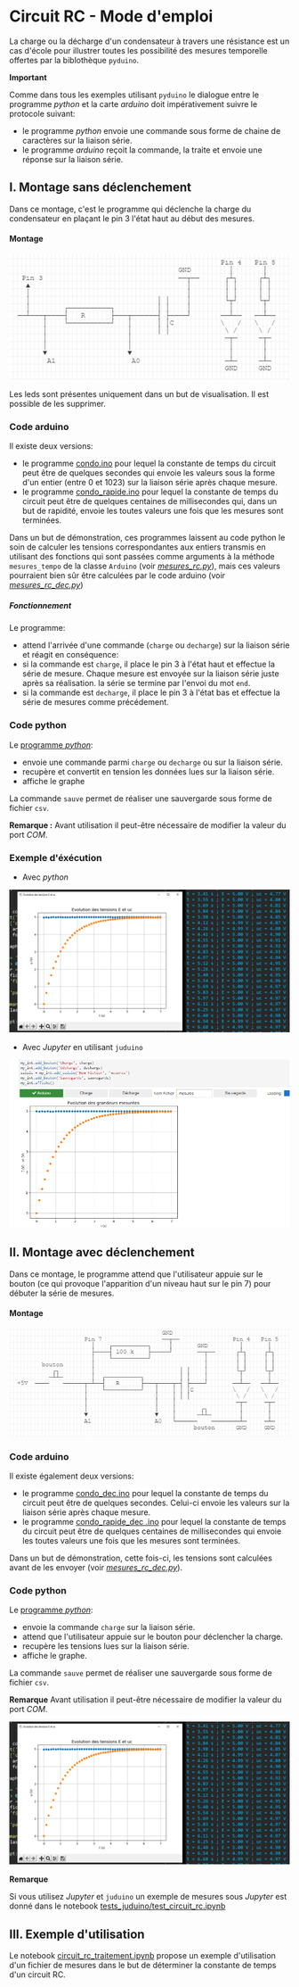 # Circuit RC - Mode d'emploi

La charge ou la décharge d'un condensateur à travers une résistance est un cas d'école pour illustrer toutes les possibilité des mesures temporelle offertes par la biblothèque `pyduino`.

**Important**

Comme dans tous les exemples utilisant `pyduino` le dialogue entre le programme _python_ et la carte _arduino_  doit impérativement suivre le protocole suivant:

- le programme _python_ envoie une commande sous forme de chaine de caractères sur la liaison série.
- le programme _arduino_ reçoit la commande, la traite et envoie une réponse sur la liaison série.

## I. Montage sans déclenchement
Dans ce montage, c'est le programme qui déclenche la charge du condensateur en plaçant le pin 3 l'état haut au début des mesures.

#### Montage 

![](data/image_2.png)

Les leds sont présentes uniquement dans un but de visualisation. Il est possible de les supprimer.

### Code arduino

Il existe deux versions:

- le programme  [condo.ino](../../arduino/condo/condo.ino) pour lequel la constante de temps du circuit peut être de quelques secondes qui envoie les valeurs sous la forme d'un entier (entre 0 et 1023) sur la liaison série après chaque mesure.
- le programme  [condo_rapide.ino](../../arduino/condo_rapide/condo_rapide.ino) pour lequel la constante de temps du circuit peut être de quelques centaines de millisecondes qui, dans un but de rapidité, envoie les toutes valeurs une fois que les mesures sont terminées.

Dans un but de démonstration, ces programmes laissent au code python le soin de calculer les tensions correspondantes aux entiers transmis en utilisant des fonctions qui sont passées comme arguments à la méthode `mesures_tempo` de la classe `Arduino` (voir _[mesures_rc.py](../../tests_pyduino/mesures_rc.py)_), mais ces valeurs pourraient bien sûr être calculées par le code arduino (voir _[mesures_rc_dec.py](../../tests_pyduino/mesures_rc_dec.py)_)

##### Fonctionnement

Le programme:

- attend l'arrivée d'une commande (`charge` ou `decharge`) sur la liaison série et réagit en conséquence:
- si la commande est `charge`, il place le pin 3 à l'état haut et effectue la série de mesure. Chaque mesure est envoyée sur la liaison série juste après sa réalisation. la série se termine par l'envoi du mot `end`.
- si la commande est `decharge`, il place le pin 3 à l'état bas  et effectue la série de mesures comme précédement.

### Code python
Le [programme _python_](../../tests_pyduino/mesures_rc.py):
- envoie une commande parmi `charge` ou `decharge` ou sur la liaison série.
- recupère et convertit en tension les données lues sur la liaison série.
- affiche le graphe

La commande `sauve` permet de réaliser une sauvergarde sous forme de fichier `csv`.

**Remarque :** Avant utilisation il peut-être nécessaire de modifier la valeur du port _COM_.

### Exemple d'éxécution
- Avec _python_

<img src='data/image_1.png' style='width:800px'>


- Avec _Jupyter_ en utilisant `juduino`

<img src='data/image_5.png'>

## II. Montage avec déclenchement
Dans ce montage, le programme attend que l'utilisateur appuie sur le bouton (ce qui provoque l'apparition d'un niveau haut sur le pin 7) pour débuter la série de mesures.

#### Montage 

![](data/image_3.png)

### Code arduino

Il existe également deux versions:

- le programme  [condo_dec.ino](../../arduino/condo_dec/condo_dec.ino) pour lequel la constante de temps du circuit peut être de quelques secondes. Celui-ci envoie les valeurs sur la liaison série après chaque mesure.
- le programme  [condo_rapide_dec .ino](../../arduino/condo_rapide_dec/condo_rapide_dec.ino) pour lequel la constante de temps du circuit peut être de quelques centaines de millisecondes qui envoie les toutes valeurs une fois que les mesures sont terminées.

Dans un but de démonstration, cette fois-ci, les tensions sont calculées avant de les envoyer (voir _[mesures_rc_dec.py](../../tests_pyduino/mesures_rc_dec.py)_).

### Code python
Le [programme _python_](../../tests_pyduino/mesures_rc.py):
- envoie la commande `charge` sur la liaison série.
- attend que l'utilisateur appuie sur le bouton pour déclencher la charge.
- recupère les tensions lues sur la liaison série.
- affiche le graphe.

La commande `sauve` permet de réaliser une sauvergarde sous forme de fichier `csv`.

**Remarque** Avant utilisation il peut-être nécessaire de modifier la valeur du port _COM_.

![](data/image_1.png)

**Remarque**

Si vous utilisez _Jupyter_ et `juduino` un exemple de mesures sous _Jupyter_ est donné dans le notebook [tests_juduino/test_circuit_rc.ipynb](../../tests_juduino/test_circuit_rc.ipynb)


## III. Exemple d'utilisation

Le notebook [circuit_rc_traitement.ipynb](circuit_rc_traitement.ipynb) propose un exemple d'utilisation d'un fichier de mesures dans le but de déterminer la constante de temps d'un circuit RC.